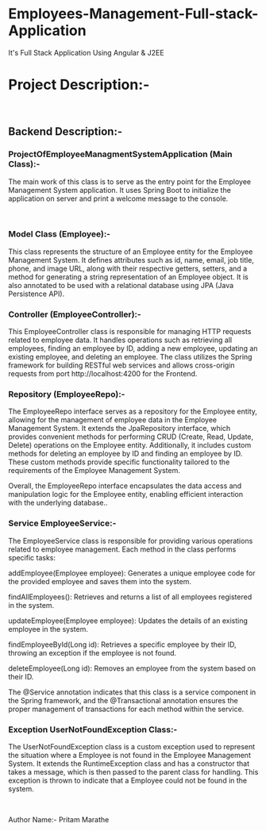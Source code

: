 # Employees-Management-Full-stack-Application
It's Full Stack Application Using Angular &amp; J2EE

<h1>Project Description:- </h1>
<br>
<h2>Backend Description:- </h2>



<h3>ProjectOfEmployeeManagmentSystemApplication (Main Class):-</h3>
<p>
The main work of this class is to serve as the entry point for the Employee Management System application. It uses Spring Boot to initialize the application on server and print a welcome message to the console.
</p><br>

<h3>Model Class (Employee):-</h3>  <p>
This class represents the structure of an Employee entity for the Employee Management System. It defines attributes such as id, name, email, job title, phone, and image URL, along with their respective getters, setters, and a method for generating a string representation of an Employee object. It is also annotated to be used with a relational database using JPA (Java Persistence API).
</p>


<h3>Controller (EmployeeController):- </h3>  <p>
This EmployeeController class is responsible for managing HTTP requests related to employee data. It handles operations such as retrieving all employees, finding an employee by ID, adding a new employee, updating an existing employee, and deleting an employee. The class utilizes the Spring framework for building RESTful web services and allows cross-origin requests from port http://localhost:4200 for the Frontend.
</p>


<h3>Repository (EmployeeRepo):-</h3>  <p>
The EmployeeRepo interface serves as a repository for the Employee entity, allowing for the management of employee data in the Employee Management System. It extends the JpaRepository interface, which provides convenient methods for performing CRUD (Create, Read, Update, Delete) operations on the Employee entity. Additionally, it includes custom methods for deleting an employee by ID and finding an employee by ID. These custom methods provide specific functionality tailored to the requirements of the Employee Management System.

Overall, the EmployeeRepo interface encapsulates the data access and manipulation logic for the Employee entity, enabling efficient interaction with the underlying database..
</p>


<h3>Service EmployeeService:- </h3> <p>
The EmployeeService class is responsible for providing various operations related to employee management. Each method in the class performs specific tasks:

addEmployee(Employee employee): Generates a unique employee code for the provided employee and saves them into the system.

findAllEmployees(): Retrieves and returns a list of all employees registered in the system.

updateEmployee(Employee employee): Updates the details of an existing employee in the system.

findEmployeeById(Long id): Retrieves a specific employee by their ID, throwing an exception if the employee is not found.

deleteEmployee(Long id): Removes an employee from the system based on their ID.

The @Service annotation indicates that this class is a service component in the Spring framework, and the @Transactional annotation ensures the proper management of transactions for each method within the service.
</p>


<h3>Exception UserNotFoundException Class:- </h3>  <p>
The UserNotFoundException class is a custom exception used to represent the situation where a Employee is not found in the Employee Management System. It extends the RuntimeException class and has a constructor that takes a message, which is then passed to the parent class for handling. This exception is thrown to indicate that a Employee could not be found in the system.</p> <br>



Author Name:- Pritam Marathe